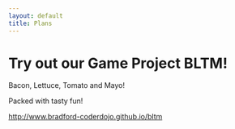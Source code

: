 ```yaml
---
layout: default
title: Plans
---
```


# Try out our Game Project BLTM!

Bacon, Lettuce, Tomato and Mayo!

Packed with tasty fun!

<a href="http://www.bradford-coderdojo.github.io/bltm">http://www.bradford-coderdojo.github.io/bltm</a>
